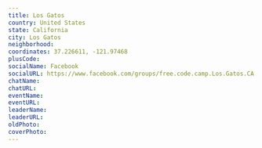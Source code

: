 ```yaml
---
title: Los Gatos
country: United States
state: California
city: Los Gatos
neighborhood: 
coordinates: 37.226611, -121.97468
plusCode:
socialName: Facebook
socialURL: https://www.facebook.com/groups/free.code.camp.Los.Gatos.CA
chatName:
chatURL:
eventName:
eventURL:
leaderName:
leaderURL:
oldPhoto: 
coverPhoto:
---
```

